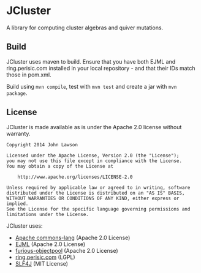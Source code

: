 JCluster
========

A library for computing cluster algebras and quiver mutations.

Build
-----

JCluster uses maven to build. Ensure that you have both EJML and ring.perisic.com 
installed in your local repository - and that their IDs match those in pom.xml.

Build using `mvn compile`, test with `mvn test` and create a jar with `mvn package`.

License
-------

JCluster is made available as is under the Apache 2.0 license without warranty.

	Copyright 2014 John Lawson

	Licensed under the Apache License, Version 2.0 (the "License");
	you may not use this file except in compliance with the License.
	You may obtain a copy of the License at

		http://www.apache.org/licenses/LICENSE-2.0

	Unless required by applicable law or agreed to in writing, software
	distributed under the License is distributed on an "AS IS" BASIS,
	WITHOUT WARRANTIES OR CONDITIONS OF ANY KIND, either express or implied.
	See the License for the specific language governing permissions and
	limitations under the License.

JCluster uses:
* [Apache commons-lang](https://commons.apache.org/proper/commons-lang/) (Apache 2.0 License)
* [EJML](http://code.google.com/p/efficient-java-matrix-library) (Apache 2.0 License)
* [furious-objectpool](https://code.google.com/p/furious-objectpool/) (Apache 2.0 License)
* [ring.perisic.com](http://ring.perisic.com) (LGPL)
* [SLF4J](http://slf4j.org/) (MIT License)


    

